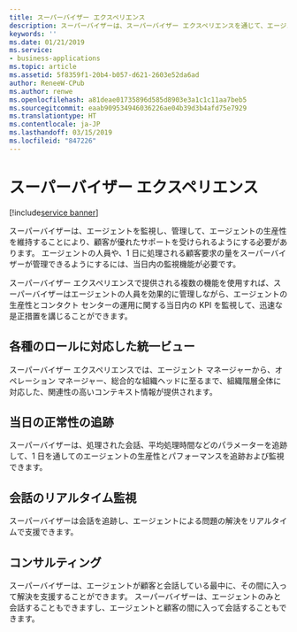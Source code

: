 ```yaml
---
title: スーパーバイザー エクスペリエンス
description: スーパーバイザーは、スーパーバイザー エクスペリエンスを通じて、エージェントの人員を効果的に管理しながら、エージェントの生産性に関する当日内の KPI を監視して、迅速な是正措置を講じることができます。
keywords: ''
ms.date: 01/21/2019
ms.service:
- business-applications
ms.topic: article
ms.assetid: 5f8359f1-20b4-b057-d621-2603e52da6ad
author: ReneeW-CPub
ms.author: renwe
ms.openlocfilehash: a81deae01735896d585d8903e3a1c1c11aa7beb5
ms.sourcegitcommit: eaab909534946036226ae04b39d3b4afd75e7929
ms.translationtype: HT
ms.contentlocale: ja-JP
ms.lasthandoff: 03/15/2019
ms.locfileid: "847226"
---
```

#  <a name="supervisor-experiences"></a>スーパーバイザー エクスペリエンス
[!include[service banner](../../includes/service.md)]



スーパーバイザーは、エージェントを監視し、管理して、エージェントの生産性を維持することにより、顧客が優れたサポートを受けられるようにする必要があります。 エージェントの人員や、1 日に処理される顧客要求の量をスーパーバイザーが管理できるようにするには、当日内の監視機能が必要です。

スーパーバイザー エクスペリエンスで提供される複数の機能を使用すれば、スーパーバイザーはエージェントの人員を効果的に管理しながら、エージェントの生産性とコンタクト センターの運用に関する当日内の KPI を監視して、迅速な是正措置を講じることができます。 

## <a name="unified-views-for-different-roles"></a>各種のロールに対応した統一ビュー

スーパーバイザー エクスペリエンスでは、エージェント マネージャーから、オペレーション マネージャー、総合的な組織ヘッドに至るまで、組織階層全体に対応した、関連性の高いコンテキスト情報が提供されます。

## <a name="intraday-health-tracking"></a>当日の正常性の追跡

スーパーバイザーは、処理された会話、平均処理時間などのパラメーターを追跡して、1 日を通してのエージェントの生産性とパフォーマンスを追跡および監視できます。

## <a name="real-time-conversation-monitoring"></a>会話のリアルタイム監視 

スーパーバイザーは会話を追跡し、エージェントによる問題の解決をリアルタイムで支援できます。 

## <a name="consult"></a>コンサルティング

スーパーバイザーは、エージェントが顧客と会話している最中に、その間に入って解決を支援することができます。 スーパーバイザーは、エージェントのみと会話することもできますし、エージェントと顧客の間に入って会話することもできます。
